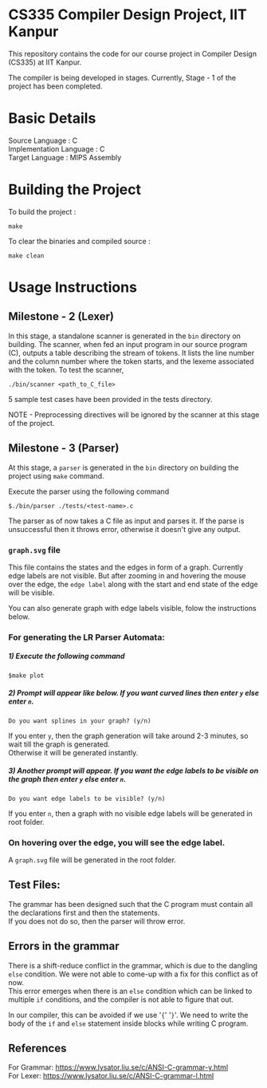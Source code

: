 # CS335 Compiler Design Project, IIT Kanpur

This repository contains the code for our course project in Compiler Design (CS335) at IIT Kanpur.

The compiler is being developed in stages. Currently, Stage - 1 of the project has been completed.

# Basic Details

Source Language : C<br>
Implementation Language : C<br>
Target Language : MIPS Assembly<br>

# Building the Project 

To build the project :

```
make
```

To clear the binaries and compiled source : 

```
make clean
```


# Usage Instructions


## Milestone - 2 (Lexer)

In this stage, a standalone scanner is generated in the `bin` directory on building. The scanner, when fed an input program in our source program (C), outputs a table describing the stream of tokens. It lists the line number and the column number where the token starts, and the lexeme associated with the token. To test the scanner,

```
./bin/scanner <path_to_C_file>
```

5 sample test cases have been provided in the tests directory.<br>

NOTE - Preprocessing directives will be ignored by the scanner at this stage of the project.


## Milestone - 3 (Parser)
At this stage, a `parser` is generated in the `bin` directory on building the project using `make` command.  

Execute the parser using the following command
```
$./bin/parser ./tests/<test-name>.c
```
The parser as of now takes a C file as input and parses it.
If the parse is unsuccessful then it throws error, otherwise it doesn't give any output.

### `graph.svg` file
This file contains the states and the edges in form of a graph.
Currently edge labels are not visible. But after zooming in and hovering the mouse over the edge, the `edge label` along with the start and end state of the edge will be visible.

You can also generate graph with edge labels visible, folow the instructions below.
### For generating the LR Parser Automata:

##### 1) Execute the following command
```
$make plot
```
##### 2) Prompt will appear like below. If you want curved lines then enter `y` else enter `n`.
```
Do you want splines in your graph? (y/n)
```
If you enter `y`, then the graph generation will take around 2-3 minutes, so wait till the graph is generated.  
Otherwise it will be generated instantly.
##### 3) Another prompt will appear. If you want the edge labels to be visible on the graph then enter `y` else enter `n`.
```
Do you want edge labels to be visible? (y/n)
```
If you enter `n`, then a graph with no visible edge labels will be generated in root folder.   
### On hovering over the edge, you will see the edge label.

A `graph.svg` file will be generated in the root folder.


## Test Files:
The grammar has been designed such that the C program must contain all the declarations first and then the statements.  
If you does not do so, then the parser will throw error.
## Errors in the grammar  
There is a shift-reduce conflict in the grammar, which is due to the dangling `else` condition.
We were not able to come-up with a fix for this conflict as of now.  
This error emerges when there is an `else` condition which can be linked to multiple `if` conditions, and the compiler is not able to figure that out.

In our compiler, this can be avoided if we use '`{`' '`}`'. We need to write the body of the `if` and `else` statement inside blocks while writing C program. 
## References
For Grammar: https://www.lysator.liu.se/c/ANSI-C-grammar-y.html  
For Lexer: https://www.lysator.liu.se/c/ANSI-C-grammar-l.html